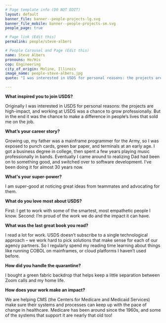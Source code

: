 ```yaml
---
# Page template info (DO NOT EDIT)
layout: default
banner_file: banner--people-projects-lg.svg
banner_file_mobile: banner--people-projects-sm.svg
people_page: true

# Page link (Edit this)
permalink: people/steve-albers

# People Carousel and Page (Edit this)
name: Steve Albers
pronouns: He/His
cop: Engineering
city_of_origin: Moline, Illinois
image_name: people-steve-albers.jpg
quote: "I was interested in USDS for personal reasons: the projects are high-impact, and working at USDS was a chance to grow professionally. But in the end it was the chance to make a difference in people's lives that sold me on the job."

---
```


**What inspired you to join USDS?**

Originally I was interested in USDS for personal reasons: the projects are high-impact, and working at USDS was a chance to grow professionally. But in the end it was the chance to make a difference in people’s lives that sold me on the job.

**What’s your career story?**

Growing up, my father was a mainframe programmer for the Army, so I was exposed to punch cards, green bar paper, and terminals at an early age. I got a business degree in college, then spent a few years playing music professionally in bands. Eventually I came around to realizing Dad had been on to something good, and switched over to software development. I’ve been doing it for almost 30 years now.

**What's your super-power?**

I am super-good at noticing great ideas from teammates and advocating for them.

**What do you love most about USDS?**

First: I get to work with some of the smartest, most empathetic people I know. 
Second: I’m proud of the work we do and the impact it can have.

**What was the last great book you read?**

I read a lot for work. USDS doesn’t subscribe to a single technological approach – we work hard to pick solutions that make sense for each of our agency partners. So I regularly spend my reading time learning about things like running COBOL on mainframes, or cloud platforms I haven’t used before.

**How did you handle the quarantine?**

I bought a green fabric backdrop that helps keep a little separation between Zoom calls and my home life.

**How does your work make an impact?**

We are helping CMS (the Centers for Medicare and Medicaid Services) make sure their systems and processes can keep up with the pace of change in healthcare. Medicare has been around since the 1960s, and some of the systems that support it are nearly that old too!
